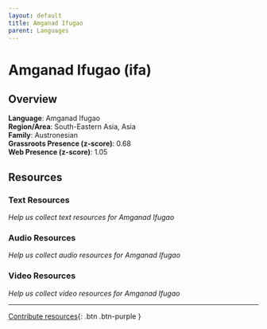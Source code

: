 ```yaml
---
layout: default
title: Amganad Ifugao
parent: Languages
---
```


# Amganad Ifugao (ifa)

## Overview

**Language**: Amganad Ifugao  
**Region/Area**: South-Eastern Asia, Asia  
**Family**: Austronesian  
**Grassroots Presence (z-score)**: 0.68  
**Web Presence (z-score)**: 1.05  

## Resources

### Text Resources
*Help us collect text resources for Amganad Ifugao*

### Audio Resources
*Help us collect audio resources for Amganad Ifugao*

### Video Resources
*Help us collect video resources for Amganad Ifugao*

---

[Contribute resources](https://forms.office.com/e/1SfLJx3u1r){: .btn .btn-purple }
